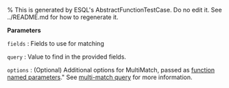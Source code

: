 % This is generated by ESQL's AbstractFunctionTestCase. Do no edit it. See ../README.md for how to regenerate it.

**Parameters**

`fields`
:   Fields to use for matching

`query`
:   Value to find in the provided fields.

`options`
:   (Optional) Additional options for MultiMatch, passed as [function named parameters](/reference/query-languages/esql/esql-syntax.md#esql-function-named-params)."  See [multi-match query](/reference/query-languages/query-dsl/query-dsl-match-query.md#query-dsl-multi-match-query) for more information.

